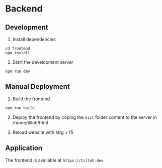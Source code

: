# Backend

## Development

1. Install dependencies

```
cd frontend
npm install
```

2. Start the development server

```
npm run dev
```

## Manual Deployment

1. Build the frontend

```
npm run build
```

2. Deploy the frontend by coping the `dist` folder content to the server in /home/tilloh/html

3. Reload website with strg + f5

## Application

The frontend is available at `https://tilloh.dev`

